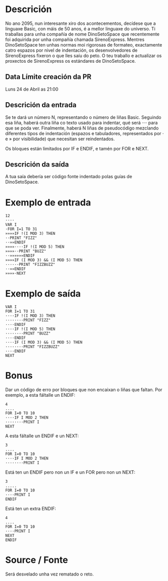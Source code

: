 # Descrición

No ano 2095, nun interesante xiro dos acontecementos, decídese que a linguaxe Basic, con máis de 50 anos, é a mellor linguaxe do universo. Ti traballas para unha compañía de nome DinoSetoSpace que recentemente foi adquirida por unha compañía chamada SirenoExpress. Mentres DinoSetoSpace ten unhas normas moi rigorosas de formateo, exactamente catro espazos por nivel de indentación, os desenvolvedores de SirenoExpress fixeron o que lles saíu do peto. O teu traballo e actualizar os proxectos de SirenoExpress os estándares de DinoSetoSpace.

## Data Límite creación da PR

Luns 24 de Abril as 21:00

## Descrición da entrada

Se te dará un número N, representando o número de liñas Basic. Seguindo esa liña, haberá outra liña co texto usado para indentar, qué será ···· para que se poda ver. Finalmente, haberá N liñas de pseudocódigo mezclando diferentes tipos de indentación (espazos e tabuladores, representados por · e » por visibilidade) que necesitan ser reindentados.

Os bloques están limitados por IF e ENDIF, e tamén por FOR e NEXT.

## Descrición da saída

A tua saía debería ser código fonte indentado polas guías de DinoSetoSpace.


# Exemplo de entrada

```
12
····
VAR I
·FOR I=1 TO 31
»»»»IF !(I MOD 3) THEN
··PRINT "FIZZ"
··»»ENDIF
»»»»····IF !(I MOD 5) THEN
»»»»··PRINT "BUZZ"
··»»»»»»ENDIF
»»»»IF (I MOD 3) && (I MOD 5) THEN
······PRINT "FIZZBUZZ"
··»»ENDIF
»»»»·NEXT
```

# Exemplo de saída

```
VAR I
FOR I=1 TO 31
····IF !(I MOD 3) THEN
········PRINT "FIZZ"
····ENDIF
····IF !(I MOD 5) THEN
········PRINT "BUZZ"
····ENDIF
····IF (I MOD 3) && (I MOD 5) THEN
········PRINT "FIZZBUZZ"
····ENDIF
NEXT
```

# Bonus

Dar un código de erro por bloques que non encaixan o liñas que faltan. Por exemplo, a esta fáltalle un ENDIF:

```
4
....
FOR I=0 TO 10
····IF I MOD 2 THEN
········PRINT I
NEXT
```

A esta fáltalle un ENDIF e un NEXT:

```
3
....
FOR I=0 TO 10
····IF I MOD 2 THEN
········PRINT I
```

Está ten un ENDIF pero non un IF e un FOR pero non un NEXT:

```
3
.....
FOR I=0 TO 10
····PRINT I
ENDIF
```

Está ten un extra ENDIF:

```
4
....
FOR I=0 TO 10
····PRINT I
NEXT
ENDIF
```

# Source / Fonte 

Será desvelado unha vez rematado o reto.
